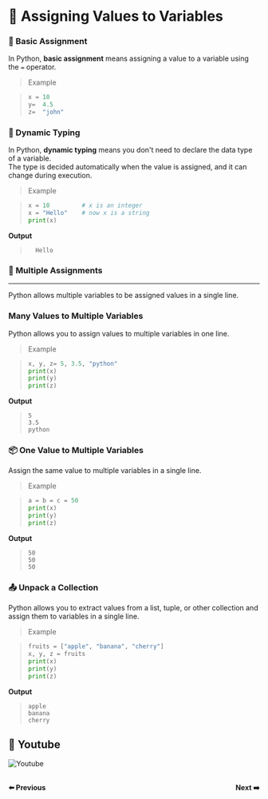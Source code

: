 # 📝 Assigning Values to Variables

### 📌 Basic Assignment

In Python, **basic assignment** means assigning a value to a variable using the `=` operator.

> Example

>```python
>x = 10
>y=  4.5
>z=  "john"
>```
### 🔄 Dynamic Typing

In Python, **dynamic typing** means you don't need to declare the data type of a variable.  
The type is decided automatically when the value is assigned, and it can change during execution.

> Example

>```python
>x = 10         # x is an integer
>x = "Hello"    # now x is a string
>print(x)
>```

**Output**

>```
>   Hello
>```

### 🧮 Multiple Assignments
___
Python allows multiple variables to be assigned values in a single line.

### Many Values to Multiple Variables
Python allows you to assign values to multiple variables in one line.

>Example

>```python
>x, y, z= 5, 3.5, "python"
>print(x)
>print(y)
>print(z)
>```

**Output**

>```
> 5
> 3.5
> python
>```
### 📦 One Value to Multiple Variables

Assign the same value to multiple variables in a single line.

> Example

>```python
>a = b = c = 50
>print(x)
>print(y)
>print(z)
>```

**Output**

>```
> 50
> 50
> 50
### 📤 Unpack a Collection

Python allows you to extract values from a list, tuple, or other collection and assign them to variables in a single line.

> Example

>```python
>fruits = ["apple", "banana", "cherry"]
>x, y, z = fruits
>print(x)
>print(y)
>print(z)
>```

**Output**

>```
> apple
> banana
> cherry

## 🎥 Youtube

![Youtube]()


<div style="display: flex; justify-content: space-between; margin-top: 30px;">
  <a
  href="python_chapter_5.1_variable_name.md" style="text-decoration: none; font-weight: bold;">⬅️ Previous</a>
  <a href="python_chapter_6_python_data_types.md" style="text-decoration: none; font-weight: bold;">Next ➡️</a>
</div>

